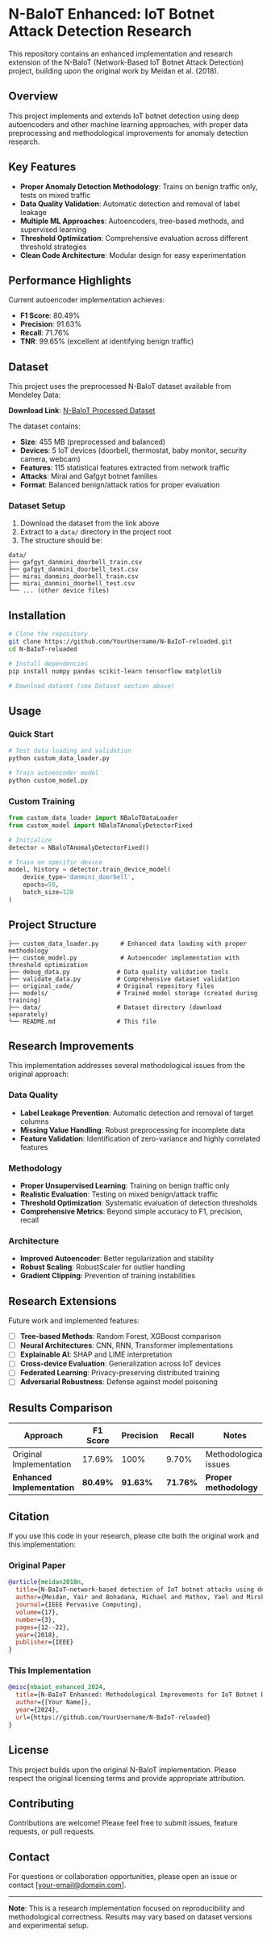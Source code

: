 # N-BaIoT Enhanced: IoT Botnet Attack Detection Research

This repository contains an enhanced implementation and research extension of the N-BaIoT (Network-Based IoT Botnet Attack Detection) project, building upon the original work by Meidan et al. (2018).

## Overview

This project implements and extends IoT botnet detection using deep autoencoders and other machine learning approaches, with proper data preprocessing and methodological improvements for anomaly detection research.

## Key Features

- **Proper Anomaly Detection Methodology**: Trains on benign traffic only, tests on mixed traffic
- **Data Quality Validation**: Automatic detection and removal of label leakage
- **Multiple ML Approaches**: Autoencoders, tree-based methods, and supervised learning
- **Threshold Optimization**: Comprehensive evaluation across different threshold strategies
- **Clean Code Architecture**: Modular design for easy experimentation

## Performance Highlights

Current autoencoder implementation achieves:
- **F1 Score**: 80.49%
- **Precision**: 91.63%
- **Recall**: 71.76%
- **TNR**: 99.65% (excellent at identifying benign traffic)

## Dataset

This project uses the preprocessed N-BaIoT dataset available from Mendeley Data:

**Download Link**: [N-BaIoT Processed Dataset](https://data.mendeley.com/datasets/hpbszmrns7/1)

The dataset contains:
- **Size**: 455 MB (preprocessed and balanced)
- **Devices**: 5 IoT devices (doorbell, thermostat, baby monitor, security camera, webcam)
- **Features**: 115 statistical features extracted from network traffic
- **Attacks**: Mirai and Gafgyt botnet families
- **Format**: Balanced benign/attack ratios for proper evaluation

### Dataset Setup

1. Download the dataset from the link above
2. Extract to a `data/` directory in the project root
3. The structure should be:
```
data/
├── gafgyt_danmini_doorbell_train.csv
├── gafgyt_danmini_doorbell_test.csv
├── mirai_danmini_doorbell_train.csv
├── mirai_danmini_doorbell_test.csv
└── ... (other device files)
```

## Installation

```bash
# Clone the repository
git clone https://github.com/YourUsername/N-BaIoT-reloaded.git
cd N-BaIoT-reloaded

# Install dependencies
pip install numpy pandas scikit-learn tensorflow matplotlib

# Download dataset (see Dataset section above)
```

## Usage

### Quick Start

```bash
# Test data loading and validation
python custom_data_loader.py

# Train autoencoder model
python custom_model.py
```

### Custom Training

```python
from custom_data_loader import NBaloTDataLoader
from custom_model import NBaloTAnomalyDetectorFixed

# Initialize
detector = NBaloTAnomalyDetectorFixed()

# Train on specific device
model, history = detector.train_device_model(
    device_type='danmini_doorbell',
    epochs=50,
    batch_size=128
)
```

## Project Structure

```
├── custom_data_loader.py      # Enhanced data loading with proper methodology
├── custom_model.py            # Autoencoder implementation with threshold optimization
├── debug_data.py             # Data quality validation tools
├── validate_data.py          # Comprehensive dataset validation
├── original_code/            # Original repository files
├── models/                   # Trained model storage (created during training)
├── data/                     # Dataset directory (download separately)
└── README.md                 # This file
```

## Research Improvements

This implementation addresses several methodological issues from the original approach:

### Data Quality
- **Label Leakage Prevention**: Automatic detection and removal of target columns
- **Missing Value Handling**: Robust preprocessing for incomplete data
- **Feature Validation**: Identification of zero-variance and highly correlated features

### Methodology
- **Proper Unsupervised Learning**: Training on benign traffic only
- **Realistic Evaluation**: Testing on mixed benign/attack traffic
- **Threshold Optimization**: Systematic evaluation of detection thresholds
- **Comprehensive Metrics**: Beyond simple accuracy to F1, precision, recall

### Architecture
- **Improved Autoencoder**: Better regularization and stability
- **Robust Scaling**: RobustScaler for outlier handling
- **Gradient Clipping**: Prevention of training instabilities

## Research Extensions

Future work and implemented features:

- [ ] **Tree-based Methods**: Random Forest, XGBoost comparison
- [ ] **Neural Architectures**: CNN, RNN, Transformer implementations  
- [ ] **Explainable AI**: SHAP and LIME interpretation
- [ ] **Cross-device Evaluation**: Generalization across IoT devices
- [ ] **Federated Learning**: Privacy-preserving distributed training
- [ ] **Adversarial Robustness**: Defense against model poisoning

## Results Comparison

| Approach | F1 Score | Precision | Recall | Notes |
|----------|----------|-----------|---------|-------|
| Original Implementation | 17.69% | 100% | 9.70% | Methodological issues |
| **Enhanced Implementation** | **80.49%** | **91.63%** | **71.76%** | **Proper methodology** |

## Citation

If you use this code in your research, please cite both the original work and this implementation:

### Original Paper
```bibtex
@article{meidan2018n,
  title={N-BaIoT—network-based detection of IoT botnet attacks using deep autoencoders},
  author={Meidan, Yair and Bohadana, Michael and Mathov, Yael and Mirsky, Yisroel and Shabtai, Asaf and Breitenbacher, Dominik and Elovici, Yuval},
  journal={IEEE Pervasive Computing},
  volume={17},
  number={3},
  pages={12--22},
  year={2018},
  publisher={IEEE}
}
```

### This Implementation
```bibtex
@misc{nbaiot_enhanced_2024,
  title={N-BaIoT Enhanced: Methodological Improvements for IoT Botnet Detection},
  author={[Your Name]},
  year={2024},
  url={https://github.com/YourUsername/N-BaIoT-reloaded}
}
```

## License

This project builds upon the original N-BaIoT implementation. Please respect the original licensing terms and provide appropriate attribution.

## Contributing

Contributions are welcome! Please feel free to submit issues, feature requests, or pull requests.

## Contact

For questions or collaboration opportunities, please open an issue or contact [your-email@domain.com].

---

**Note**: This is a research implementation focused on reproducibility and methodological correctness. Results may vary based on dataset versions and experimental setup.